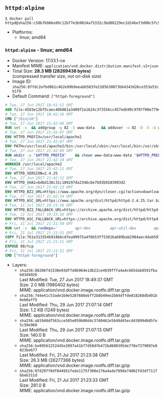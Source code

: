 ## `httpd:alpine`

```console
$ docker pull httpd@sha256:c58b7b966a99c12b77e3b9024a75332c3bd80229ec2d14bef3d80c5fc98e552a
```

-	Platforms:
	-	linux; amd64

### `httpd:alpine` - linux; amd64

-	Docker Version: 17.03.1-ce
-	Manifest MIME: `application/vnd.docker.distribution.manifest.v2+json`
-	Total Size: **28.3 MB (28269438 bytes)**  
	(compressed transfer size, not on-disk size)
-	Image ID: `sha256:8ffdc2efbd0b1c4b2e99b9eeabb583fe2105630073bb4343d26ce353e53cb1f8`
-	Default Command: `["httpd-foreground"]`

```dockerfile
# Tue, 27 Jun 2017 18:41:51 GMT
ADD file:4583e12bf5caec40b861a3409f2a1624c3f3556cc457edb99c9707f00e779e45 in / 
# Tue, 27 Jun 2017 18:42:16 GMT
CMD ["/bin/sh"]
# Tue, 27 Jun 2017 21:42:06 GMT
RUN set -x 	&& addgroup -g 82 -S www-data 	&& adduser -u 82 -D -S -G www-data www-data
# Tue, 27 Jun 2017 21:42:07 GMT
ENV HTTPD_PREFIX=/usr/local/apache2
# Tue, 27 Jun 2017 21:42:07 GMT
ENV PATH=/usr/local/apache2/bin:/usr/local/sbin:/usr/local/bin:/usr/sbin:/usr/bin:/sbin:/bin
# Tue, 27 Jun 2017 21:42:09 GMT
RUN mkdir -p "$HTTPD_PREFIX" 	&& chown www-data:www-data "$HTTPD_PREFIX"
# Tue, 27 Jun 2017 21:42:10 GMT
WORKDIR /usr/local/apache2
# Tue, 27 Jun 2017 21:42:11 GMT
ENV HTTPD_VERSION=2.4.25
# Tue, 27 Jun 2017 21:42:12 GMT
ENV HTTPD_SHA1=bd6d138c31c109297da2346c6e7b93b9283993d2
# Tue, 27 Jun 2017 21:42:13 GMT
ENV HTTPD_BZ2_URL=https://www.apache.org/dyn/closer.cgi?action=download&filename=httpd/httpd-2.4.25.tar.bz2
# Tue, 27 Jun 2017 21:42:14 GMT
ENV HTTPD_ASC_URL=https://www.apache.org/dist/httpd/httpd-2.4.25.tar.bz2.asc
# Tue, 11 Jul 2017 19:23:16 GMT
ENV HTTPD_BZ2_FALLBACK_URL=https://archive.apache.org/dist/httpd/httpd-2.4.25.tar.bz2
# Tue, 11 Jul 2017 19:23:16 GMT
ENV HTTPD_ASC_FALLBACK_URL=https://archive.apache.org/dist/httpd/httpd-2.4.25.tar.bz2.asc
# Fri, 21 Jul 2017 21:21:50 GMT
RUN set -x 	&& runDeps=' 		apr-dev 		apr-util-dev 		apr-util-ldap 		perl 	' 	&& apk add --no-cache --virtual .build-deps 		$runDeps 		ca-certificates 		coreutils 		dpkg-dev dpkg 		gcc 		gnupg 		libc-dev 		libressl 		libressl-dev 		libxml2-dev 		lua-dev 		make 		nghttp2-dev 		pcre-dev 		tar 		zlib-dev 		&& { 		wget -O httpd.tar.bz2 "$HTTPD_BZ2_URL" 		|| wget -O httpd.tar.bz2 "$HTTPD_BZ2_FALLBACK_URL" 	; } 	&& echo "$HTTPD_SHA1 *httpd.tar.bz2" | sha1sum -c - 	&& { 		wget -O httpd.tar.bz2.asc "$HTTPD_ASC_URL" 		|| wget -O httpd.tar.bz2.asc "$HTTPD_ASC_FALLBACK_URL" 	; } 	&& export GNUPGHOME="$(mktemp -d)" 	&& gpg --keyserver ha.pool.sks-keyservers.net --recv-keys A93D62ECC3C8EA12DB220EC934EA76E6791485A8 	&& gpg --batch --verify httpd.tar.bz2.asc httpd.tar.bz2 	&& rm -rf "$GNUPGHOME" httpd.tar.bz2.asc 		&& mkdir -p src 	&& tar -xf httpd.tar.bz2 -C src --strip-components=1 	&& rm httpd.tar.bz2 	&& cd src 		&& gnuArch="$(dpkg-architecture --query DEB_BUILD_GNU_TYPE)" 	&& ./configure 		--build="$gnuArch" 		--prefix="$HTTPD_PREFIX" 		--enable-mods-shared=reallyall 	&& make -j "$(nproc)" 	&& make install 		&& cd .. 	&& rm -r src man manual 		&& sed -ri 		-e 's!^(\s*CustomLog)\s+\S+!\1 /proc/self/fd/1!g' 		-e 's!^(\s*ErrorLog)\s+\S+!\1 /proc/self/fd/2!g' 		"$HTTPD_PREFIX/conf/httpd.conf" 		&& runDeps="$runDeps $( 		scanelf --needed --nobanner --recursive /usr/local 			| awk '{ gsub(/,/, "\nso:", $2); print "so:" $2 }' 			| sort -u 			| xargs -r apk info --installed 			| sort -u 	)" 	&& apk add --virtual .httpd-rundeps $runDeps 	&& apk del .build-deps
# Fri, 21 Jul 2017 21:21:51 GMT
COPY file:761e313354b918b6cd7ea99975a4f6b53ff5381ba689bab2984aec4dab597215 in /usr/local/bin/ 
# Fri, 21 Jul 2017 21:21:51 GMT
EXPOSE 80/tcp
# Fri, 21 Jul 2017 21:21:52 GMT
CMD ["httpd-foreground"]
```

-	Layers:
	-	`sha256:88286f41530e93dffd4b964e1db22ce4939fffa4a4c665dab8591fbab03d4926`  
		Last Modified: Tue, 27 Jun 2017 18:49:37 GMT  
		Size: 2.0 MB (1990402 bytes)  
		MIME: application/vnd.docker.image.rootfs.diff.tar.gzip
	-	`sha256:744e41c53ade1b9e5287688ebff2b8b49ee2b84dffde818268dbd91b0eb0aff5`  
		Last Modified: Thu, 29 Jun 2017 21:07:14 GMT  
		Size: 1.2 KB (1249 bytes)  
		MIME: application/vnd.docker.image.rootfs.diff.tar.gzip
	-	`sha256:a81940df563cce585e059b00d4c37d0462e5649d45ecd43899db85fe5c50e960`  
		Last Modified: Thu, 29 Jun 2017 21:07:13 GMT  
		Size: 140.0 B  
		MIME: application/vnd.docker.image.rootfs.diff.tar.gzip
	-	`sha256:ba99561252445e2897a41b77d50dfb472bd600395de7f8e7379097e8023be677`  
		Last Modified: Fri, 21 Jul 2017 21:23:38 GMT  
		Size: 26.3 MB (26277366 bytes)  
		MIME: application/vnd.docker.image.rootfs.diff.tar.gzip
	-	`sha256:07d297f8df844951fede1175f308e176a4ade789de74002f43df711fbbeb311d`  
		Last Modified: Fri, 21 Jul 2017 21:23:33 GMT  
		Size: 281.0 B  
		MIME: application/vnd.docker.image.rootfs.diff.tar.gzip

